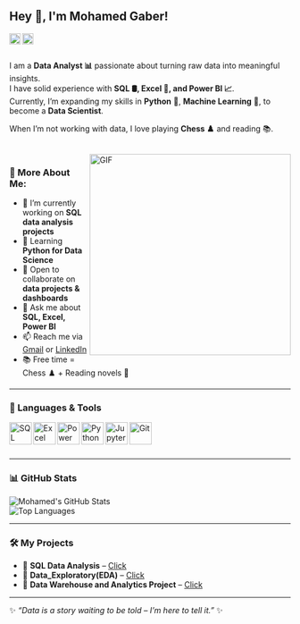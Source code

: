 ## Hey 👋, I'm Mohamed Gaber!  

<a href="https://www.linkedin.com/in/mohamed-gaber-bb8295353/" target="_blank">
  <img align="left" alt="LinkedIn" height="20px" src="https://raw.githubusercontent.com/rahul-jha98/rahul-jha98/main/assets/linkedin.svg"/>
</a>
<a href="mailto:mohammed.gaber3774@gmail.com" target="_blank">
  <img align="left" alt="Gmail" height="20px" src="https://www.svgrepo.com/show/349378/gmail.svg"/>
</a>

<br><br>

I am a **Data Analyst 📊** passionate about turning raw data into meaningful insights.  
I have solid experience with **SQL 🛢️, Excel 📑, and Power BI 📈**.  
Currently, I’m expanding my skills in **Python** 🐍, **Machine Learning** 🤖, to become a **Data Scientist**.  

When I’m not working with data, I love playing **Chess ♟️** and reading 📚.  

<br>

<img align="right" alt="GIF" src="https://raw.githubusercontent.com/rahul-jha98/rahul-jha98/main/techstack.gif" width="360px"/>

### 🧐 More About Me:
- 🔭 I’m currently working on **SQL data analysis projects**  
- 🌱 Learning **Python for Data Science**  
- 🤝 Open to collaborate on **data projects & dashboards**  
- 💬 Ask me about **SQL, Excel, Power BI**  
- 📫 Reach me via [Gmail](mohammed.gaber3774@gmail.com) or [LinkedIn](https://www.linkedin.com/in/mohamed-gaber-bb8295353/)  
- 📚 Free time = Chess ♟️ + Reading novels 📖  

---

### 🔨 Languages & Tools  

<a href="https://www.microsoft.com/en-us/sql-server" target="_blank"> 
  <img align="left" alt="SQL" height ="40px" src="https://img.icons8.com/ios-filled/50/000000/sql.png"/> 
</a>
<a href="https://www.microsoft.com/en/microsoft-365/excel" target="_blank"> 
  <img align="left" alt="Excel" height ="40px" src="https://img.icons8.com/color/48/000000/microsoft-excel-2019--v1.png"/> 
</a>
<a href="https://powerbi.microsoft.com/" target="_blank"> 
  <img align="left" alt="Power BI" height ="40px" src="https://img.icons8.com/color/48/000000/power-bi.png"/> 
</a>
<a href="https://www.python.org" target="_blank"> 
  <img align="left" alt="Python" height ="40px" src="https://raw.githubusercontent.com/rahul-jha98/github_readme_icons/main/language_and_tools/square/python/python.svg"/> 
</a>
<a href="https://jupyter.org/" target="_blank"> 
  <img align="left" alt="Jupyter" height ="40px" src="https://img.icons8.com/fluency/48/000000/jupyter.png"/> 
</a>
<a href="https://git-scm.com/" target="_blank"> 
  <img align="left" alt="Git" height ="40px" src="https://raw.githubusercontent.com/rahul-jha98/github_readme_icons/main/language_and_tools/square/git-scm/git-scm.svg"/> 
</a>

<br><br><br>

---

### 📊 GitHub Stats  

![Mohamed's GitHub Stats](https://github-readme-stats.vercel.app/api?username=Mohamed-Gaber&show_icons=true&theme=tokyonight)  
![Top Languages](https://github-readme-stats.vercel.app/api/top-langs/?username=Mohamed-Gaber&layout=compact&theme=tokyonight)  

---

### 🛠️ My Projects  

- 📌 **SQL Data Analysis** – [Click](https://github.com/Egitto-Data/sql-data-analytics-project)
- 📌 **Data_Exploratory(EDA)** – [Click](https://github.com/Egitto-Data/Data_Exploratory_Project-EDA-)  
- 📌 **Data Warehouse and Analytics Project** – [Click](https://github.com/Egitto-Data/sql_data_warehouse_project)  

---

✨ *“Data is a story waiting to be told – I’m here to tell it.”* ✨  
